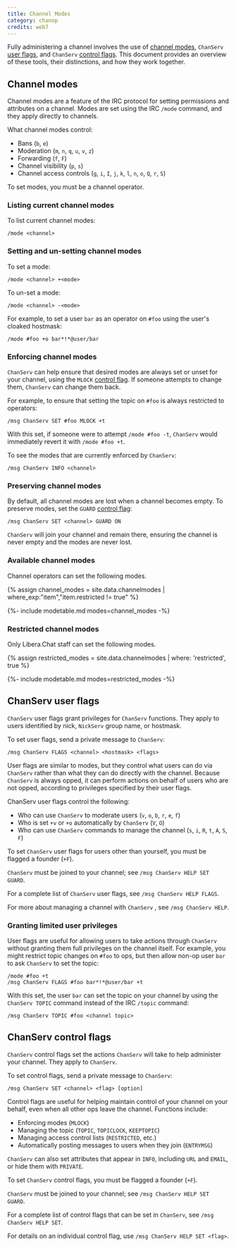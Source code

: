 ```yaml
---
title: Channel Modes
category: chanop
credits: web7
---
```


Fully administering a channel involves the use of [channel
modes](#channel-modes), `ChanServ` [user flags](#chanserv-user-flags), and
`ChanServ` [control flags](#chanserv-control-flags). This document provides an
overview of these tools, their distinctions, and how they work together.

## Channel modes

Channel modes are a feature of the IRC protocol for setting permissions and
attributes on a channel. Modes are set using the IRC `/mode` command, and they
apply directly to channels.

What channel modes control:

- Bans (`b`, `e`)
- Moderation (`m`, `n`, `q`, `u`, `v`, `z`)
- Forwarding (`f`, `F`)
- Channel visibility (`p`, `s`)
- Channel access controls (`g`, `i`, `I`, `j`, `k`, `l`, `n`, `o`, `Q`, `r`,
  `S`)

To set modes, you must be a channel operator.

### Listing current channel modes

To list current channel modes:

`/mode <channel>`

### Setting and un-setting channel modes

To set a mode:

`/mode <channel> +<mode>`

To un-set a mode:

`/mode <channel> -<mode>`

For example, to set a user `bar` as an operator on `#foo` using the user's
cloaked hostmask:

`/mode #foo +o bar*!*@user/bar`

### Enforcing channel modes

`ChanServ` can help ensure that desired modes are always set or unset for your
channel, using the `MLOCK` [control flag](#chanserv-control-flags). If someone
attempts to change them, `ChanServ` can change them back. 

For example, to ensure that setting the topic on `#foo` is always restricted
to operators:

`/msg ChanServ SET #foo MLOCK +t`

With this set, if someone were to attempt `/mode #foo -t`, `ChanServ` would
immediately revert it with `/mode #foo +t`.

To see the modes that are currently enforced by `ChanServ`:

`/msg ChanServ INFO <channel>`

### Preserving channel modes

By default, all channel modes are lost when a channel becomes empty. To
preserve modes, set the `GUARD` [control flag](#chanserv-control-flags): 

`/msg ChanServ SET <channel> GUARD ON`

`ChanServ` will join your channel and remain there, ensuring the channel is
never empty and the modes are never lost.

### Available channel modes

Channel operators can set the following modes.

{% assign channel_modes = site.data.channelmodes |
where_exp:"item","item.restricted != true" %}

{%- include modetable.md modes=channel_modes -%}

### Restricted channel modes

Only Libera.Chat staff can set the following modes.

{% assign restricted_modes = site.data.channelmodes | where: 'restricted',
true %}

{%- include modetable.md modes=restricted_modes -%}

## ChanServ user flags

`ChanServ` user flags grant privileges for `ChanServ` functions. They apply to
users identified by nick, `NickServ` group name, or hostmask. 

To set user flags, send a private message to `ChanServ`:

`/msg ChanServ FLAGS <channel> <hostmask> <flags>`

User flags are similar to modes, but they control what users can do via
`ChanServ` rather than what they can do directly with the channel. Because
`ChanServ` is always opped, it can perform actions on behalf of users who are
not opped, according to privileges specified by their user flags.

ChanServ user flags control the following:

- Who can use `ChanServ` to moderate users (`v`, `o`, `b`, `r`, `e`, `f`)
- Who is set `+v` or `+o` automatically by `ChanServ` (`V`, `O`)
- Who can use `ChanServ` commands to manage the channel (`s`, `i`, `R`, `t`,
  `A`, `S`, `F`)

To set `ChanServ` user flags for users other than yourself, you must be
flagged a founder (`+F`). 

`ChanServ` must be joined to your channel; see `/msg ChanServ HELP SET GUARD`.

For a complete list of `ChanServ` user flags, see `/msg ChanServ HELP FLAGS`.

For more about managing a channel with `ChanServ` , see `/msg ChanServ HELP`.

### Granting limited user privileges

User flags are useful for allowing users to take actions through `ChanServ`
without granting them full privileges on the channel itself. For example, you
might restrict topic changes on `#foo` to ops, but then allow non-op user
`bar` to ask `ChanServ` to set the topic: 

```
/mode #foo +t
/msg ChanServ FLAGS #foo bar*!*@user/bar +t
```

With this set, the user `bar` can set the topic on your channel by using the
`ChanServ TOPIC` command instead of the IRC `/topic` command:

`/msg ChanServ TOPIC #foo <channel topic>`

## ChanServ control flags

`ChanServ` control flags set the actions `ChanServ` will take to help
administer your channel. They apply to `ChanServ`. 

To set control flags, send a private message to `ChanServ`:

`/msg ChanServ SET <channel> <flag> [option]`

Control flags are useful for helping maintain control of your channel on your
behalf, even when all other ops leave the channel. Functions include:

- Enforcing modes (`MLOCK`)
- Managing the topic (`TOPIC`, `TOPICLOCK`, `KEEPTOPIC`)
- Managing access control lists (`RESTRICTED`, etc.)
- Automatically posting messages to users when they join (`ENTRYMSG`)

`ChanServ` can also set attributes that appear in `INFO`, including `URL` and
`EMAIL`, or hide them with `PRIVATE`.

To set `ChanServ` control flags, you must be flagged a founder (`+F`).

`ChanServ` must be joined to your channel; see `/msg ChanServ HELP SET GUARD`.

For a complete list of control flags that can be set in `ChanServ`, see `/msg
ChanServ HELP SET`. 

For details on an individual control flag, use `/msg ChanServ HELP SET
<flag>`.
